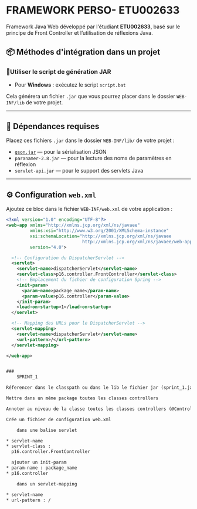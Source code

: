 # FRAMEWORK PERSO- ETU002633

Framework Java Web développé par l'étudiant **ETU002633**, basé sur le principe de Front Controller et l’utilisation de réflexions Java.

## 📦 Méthodes d'intégration dans un projet

### 🔹Utiliser le script de génération JAR
- Pour **Windows** : exécutez le script `script.bat`

Cela générera un fichier `.jar` que vous pourrez placer dans le dossier `WEB-INF/lib` de votre projet.

---

## 📁 Dépendances requises

Placez ces fichiers `.jar` dans le dossier `WEB-INF/lib/` de votre projet :

- [`gson.jar`](https://github.com/google/gson) — pour la sérialisation JSON
- `paranamer-2.8.jar` — pour la lecture des noms de paramètres en réflexion
- `servlet-api.jar` — pour le support des servlets Java

---

## ⚙️ Configuration `web.xml`

Ajoutez ce bloc dans le fichier `WEB-INF/web.xml` de votre application :

```xml
<?xml version="1.0" encoding="UTF-8"?>
<web-app xmlns="http://xmlns.jcp.org/xml/ns/javaee"
         xmlns:xsi="http://www.w3.org/2001/XMLSchema-instance"
         xsi:schemaLocation="http://xmlns.jcp.org/xml/ns/javaee
                             http://xmlns.jcp.org/xml/ns/javaee/web-app_4_0.xsd"
         version="4.0">

  <!-- Configuration du DispatcherServlet -->
  <servlet>
    <servlet-name>dispatcherServlet</servlet-name>
    <servlet-class>p16.controller.FrontController</servlet-class>
    <!-- Emplacement du fichier de configuration Spring -->
    <init-param>
      <param-name>package_name</param-name>
      <param-value>p16.controller</param-value>
    </init-param>
    <load-on-startup>1</load-on-startup>
  </servlet>

  <!-- Mapping des URLs pour le DispatcherServlet -->
  <servlet-mapping>
    <servlet-name>dispatcherServlet</servlet-name>
    <url-pattern>/</url-pattern>
  </servlet-mapping>

</web-app>


### 
    SPRINT_1

Réferencer dans le classpath ou dans le lib le fichier jar (sprint_1.jar)

Mettre dans un même package toutes les classes controllers

Annoter au niveau de la classe toutes les classes controllers (@Controller)

Crée un fichier de configuration web.xml

    dans une balise servlet

* servlet-name
* servlet-class :
  p16.controller.FrontController

  ajouter un init-param
* param-name : package_name
* p16.controller

    dans un servlet-mapping

* servlet-name
* url-pattern : /
